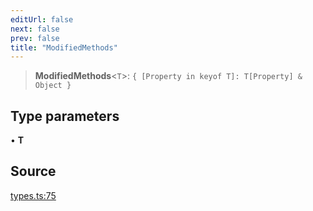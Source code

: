 ```yaml
---
editUrl: false
next: false
prev: false
title: "ModifiedMethods"
---
```


> **ModifiedMethods**\<`T`\>: `{ [Property in keyof T]: T[Property] & Object }`

## Type parameters

• **T**

## Source

[types.ts:75](https://github.com/chord-ts/rpc/blob/d3d88c3/src/types.ts#L75)
